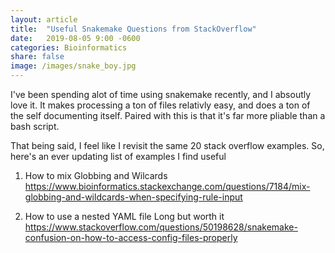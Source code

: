```yaml
---
layout: article
title:  "Useful Snakemake Questions from StackOverflow"
date:   2019-08-05 9:00 -0600
categories: Bioinformatics
share: false
image: /images/snake_boy.jpg
---
```


I've been spending alot of time using snakemake recently, and I absoutly love
it. It makes processing a ton of files relativly easy, and does a ton of the
self documenting itself. Paired with this is that it's far more pliable than a
bash script.

That being said, I feel like I revisit the same 20 stack overflow examples. So,
here's an ever updating list of examples I find useful

1. How to mix Globbing and Wilcards
https://www.bioinformatics.stackexchange.com/questions/7184/mix-globbing-and-wildcards-when-specifying-rule-input

2. How to use a nested YAML file 
Long but worth it 
https://www.stackoverflow.com/questions/50198628/snakemake-confusion-on-how-to-access-config-files-properly
